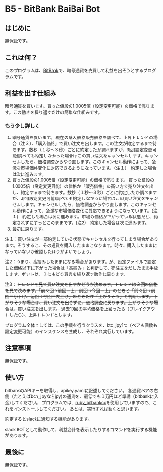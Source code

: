# B5 - BitBank BaiBai Bot

## はじめに
無保証です。

## これは何？
このプログラムは、[BitBank](https://bitbank.cc/)で、暗号通貨を売買して利益を出そうとするプログラムです。

## 利益を出す仕組み
暗号通貨を買います。買った値段の1.0005倍（設定変更可能）の価格で売ります。この動きを繰り返すだけの簡単な仕組みです。

### もう少し詳しく
 1. 暗号通貨を買います。
 現在の購入価格販売価格を調べて、上昇トレンドの場合（注３）、「購入価格」で買い注文を出します。この注文が約定するまで待ちます。数秒（１秒〜３秒）ごとに約定したか調べますが、3回(設定変更可能)調べても約定しなかった場合はこの買い注文をキャンセルします。キャンセルしたら、価格調査からやり直します。このキャンセル動作によって、急激な市場価格変化に対応できるようになっています。（注１）　約定した場合は次に進みます。
 2. 買った値段の1.0005倍（設定変更可能）の価格で売ります。
 買った値段の1.0005倍（設定変更可能）の価格か「販売価格」の高い方で売り注文を出し、約定するまで待ちます。数秒（１秒〜３秒）ごとに約定したか調べますが、3回(設定変更可能)調べても約定しなかった場合はこの買い注文をキャンセルします。キャンセルしたら、価格調査からやり直します。このキャンセル動作によって、急激な市場価格変化に対応できるようになっています。(注１)　約定した場合は次に進みます。市場の価格が下がっている状態だと、約定されずにずっとこのままです。(注2)　約定した場合は次に進みます。
 3. 最初に戻ります。

注１：買い注文が一部約定している状態でキャンセルを行ってしまう場合があります。そうすると、その通貨を購入したままとなります。時々、購入したままになっていないか確認したほうがよいでしょう。

注2：つまり、高掴みしたままになる場合があります。が、設定ファイルで設定した価格以下に下がった場合は「高掴み」と判断して、売注文をだしたまま手放します。ボットは、１にもどり買売を繰り返す動作に戻ります。

注3： ~~トレンドを見て買い注文を出すかどうか決めます。トレンドは３回の価格を見て決めます。「前々回→前回＝上、前回→今回＝上」のときと「前々回→前回＝小下げ、前回→今回＝大上げ」のときだけ「上がりそう」と判断します。下がりそうな場合は、買い注文を出さずに、価格調査に戻ります。上がりそうな場合は、買い注文を出します。~~ 過去10回の平均価格を上回ったら（ブレイクアウトしたら）、上昇トレンドとします。

プログラム全体としては、この手順を行うクラスを、btc_jpy1つ（ペアも個数も設定変更可能）のインスタンスを生成し、それぞれ実行しています。

## 注意事項
無保証です。

## 使い方
bitbankのAPIキーを取得し、apikey.yamlに記述してください。
各通貨ペアの右側（たとえばbch_jpyならjpy)の通貨を、最低でも１万円ほど準備（bitbankに入金)してください。
プログラムでは、[ruby_bitbankcc](https://github.com/bitbankinc/ruby_bitbankcc)を使用していますので、これをインストールしてください。
あとは、実行すれば動くと思います。

約定するとslackに通知する機能があります。

slack BOTとして動作して、利益合計を表示したりするコマンドを実行する機能があります。

## 最後に
無保証です。
